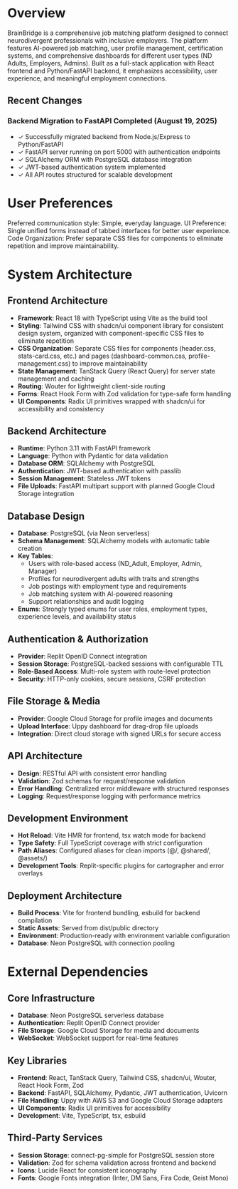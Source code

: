 # Overview

BrainBridge is a comprehensive job matching platform designed to connect neurodivergent professionals with inclusive employers. The platform features AI-powered job matching, user profile management, certification systems, and comprehensive dashboards for different user types (ND Adults, Employers, Admins). Built as a full-stack application with React frontend and Python/FastAPI backend, it emphasizes accessibility, user experience, and meaningful employment connections.

## Recent Changes

### Backend Migration to FastAPI Completed (August 19, 2025)
- ✓ Successfully migrated backend from Node.js/Express to Python/FastAPI
- ✓ FastAPI server running on port 5000 with authentication endpoints
- ✓ SQLAlchemy ORM with PostgreSQL database integration
- ✓ JWT-based authentication system implemented
- ✓ All API routes structured for scalable development

# User Preferences

Preferred communication style: Simple, everyday language.
UI Preference: Single unified forms instead of tabbed interfaces for better user experience.
Code Organization: Prefer separate CSS files for components to eliminate repetition and improve maintainability.

# System Architecture

## Frontend Architecture
- **Framework**: React 18 with TypeScript using Vite as the build tool
- **Styling**: Tailwind CSS with shadcn/ui component library for consistent design system, organized with component-specific CSS files to eliminate repetition
- **CSS Organization**: Separate CSS files for components (header.css, stats-card.css, etc.) and pages (dashboard-common.css, profile-management.css) to improve maintainability
- **State Management**: TanStack Query (React Query) for server state management and caching
- **Routing**: Wouter for lightweight client-side routing
- **Forms**: React Hook Form with Zod validation for type-safe form handling
- **UI Components**: Radix UI primitives wrapped with shadcn/ui for accessibility and consistency

## Backend Architecture
- **Runtime**: Python 3.11 with FastAPI framework
- **Language**: Python with Pydantic for data validation
- **Database ORM**: SQLAlchemy with PostgreSQL
- **Authentication**: JWT-based authentication with passlib
- **Session Management**: Stateless JWT tokens
- **File Uploads**: FastAPI multipart support with planned Google Cloud Storage integration

## Database Design
- **Database**: PostgreSQL (via Neon serverless)
- **Schema Management**: SQLAlchemy models with automatic table creation
- **Key Tables**:
  - Users with role-based access (ND_Adult, Employer, Admin, Manager)
  - Profiles for neurodivergent adults with traits and strengths
  - Job postings with employment type and requirements
  - Job matching system with AI-powered reasoning
  - Support relationships and audit logging
- **Enums**: Strongly typed enums for user roles, employment types, experience levels, and availability status

## Authentication & Authorization
- **Provider**: Replit OpenID Connect integration
- **Session Storage**: PostgreSQL-backed sessions with configurable TTL
- **Role-Based Access**: Multi-role system with route-level protection
- **Security**: HTTP-only cookies, secure sessions, CSRF protection

## File Storage & Media
- **Provider**: Google Cloud Storage for profile images and documents
- **Upload Interface**: Uppy dashboard for drag-drop file uploads
- **Integration**: Direct cloud storage with signed URLs for secure access

## API Architecture
- **Design**: RESTful API with consistent error handling
- **Validation**: Zod schemas for request/response validation
- **Error Handling**: Centralized error middleware with structured responses
- **Logging**: Request/response logging with performance metrics

## Development Environment
- **Hot Reload**: Vite HMR for frontend, tsx watch mode for backend
- **Type Safety**: Full TypeScript coverage with strict configuration
- **Path Aliases**: Configured aliases for clean imports (@/, @shared/, @assets/)
- **Development Tools**: Replit-specific plugins for cartographer and error overlays

## Deployment Architecture
- **Build Process**: Vite for frontend bundling, esbuild for backend compilation
- **Static Assets**: Served from dist/public directory
- **Environment**: Production-ready with environment variable configuration
- **Database**: Neon PostgreSQL with connection pooling

# External Dependencies

## Core Infrastructure
- **Database**: Neon PostgreSQL serverless database
- **Authentication**: Replit OpenID Connect provider
- **File Storage**: Google Cloud Storage for media and documents
- **WebSocket**: WebSocket support for real-time features

## Key Libraries
- **Frontend**: React, TanStack Query, Tailwind CSS, shadcn/ui, Wouter, React Hook Form, Zod
- **Backend**: FastAPI, SQLAlchemy, Pydantic, JWT authentication, Uvicorn
- **File Handling**: Uppy with AWS S3 and Google Cloud Storage adapters
- **UI Components**: Radix UI primitives for accessibility
- **Development**: Vite, TypeScript, tsx, esbuild

## Third-Party Services
- **Session Storage**: connect-pg-simple for PostgreSQL session store
- **Validation**: Zod for schema validation across frontend and backend
- **Icons**: Lucide React for consistent iconography
- **Fonts**: Google Fonts integration (Inter, DM Sans, Fira Code, Geist Mono)